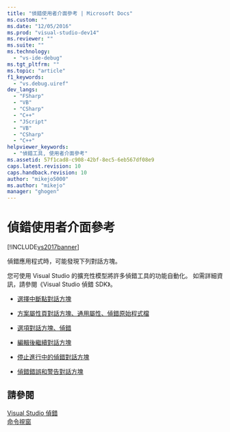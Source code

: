 ```yaml
---
title: "偵錯使用者介面參考 | Microsoft Docs"
ms.custom: ""
ms.date: "12/05/2016"
ms.prod: "visual-studio-dev14"
ms.reviewer: ""
ms.suite: ""
ms.technology: 
  - "vs-ide-debug"
ms.tgt_pltfrm: ""
ms.topic: "article"
f1_keywords: 
  - "vs.debug.uiref"
dev_langs: 
  - "FSharp"
  - "VB"
  - "CSharp"
  - "C++"
  - "JScript"
  - "VB"
  - "CSharp"
  - "C++"
helpviewer_keywords: 
  - "偵錯工具, 使用者介面參考"
ms.assetid: 57f1cad8-c908-42bf-8ec5-6eb567df08e9
caps.latest.revision: 10
caps.handback.revision: 10
author: "mikejo5000"
ms.author: "mikejo"
manager: "ghogen"
---
```

# 偵錯使用者介面參考
[!INCLUDE[vs2017banner](../code-quality/includes/vs2017banner.md)]

偵錯應用程式時，可能發現下列對話方塊。  
  
 您可使用 Visual Studio 的擴充性模型將許多偵錯工具的功能自動化。  如需詳細資訊，請參閱《Visual Studio 偵錯 SDK》。  
  
-   [選擇中斷點對話方塊](../debugger/choose-breakpoints-dialog-box.md)  
  
-   [方案屬性頁對話方塊、通用屬性、偵錯原始程式檔](../debugger/debug-source-files-common-properties-solution-property-pages-dialog-box.md)  
  
-   [選項對話方塊、偵錯](../debugger/debugging-options-dialog-box.md)  
  
-   [編輯後繼續對話方塊](../debugger/edit-and-continue-dialog-box.md)  
  
-   [停止進行中的偵錯對話方塊](../debugger/stop-debugging-in-progress-dialog-box.md)  
  
-   [偵錯錯誤和警告對話方塊](../debugger/debugging-errors-and-warning-dialog-boxes.md)  
  
## 請參閱  
 [Visual Studio 偵錯](../debugger/debugging-in-visual-studio.md)   
 [命令視窗](../ide/reference/command-window.md)